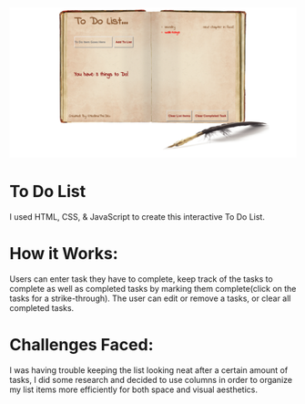 ![.:To Do list:.](images/todolist.png)

# To Do List

I used HTML, CSS, & JavaScript to create this interactive To Do List.

# How it Works:

Users can enter task they have to complete, keep track of the tasks to complete as well as completed tasks by marking them complete(click on the tasks for a strike-through). The user can edit or remove a tasks, or clear all completed tasks.

# Challenges Faced:

I was having trouble keeping the list looking neat after a certain amount of tasks, I did some research and decided to use columns in order to organize my list items more efficiently for both space and visual aesthetics. 
